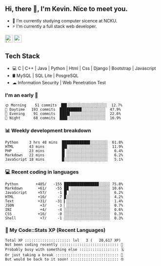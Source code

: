 ## Hi, there 👋, I'm Kevin. Nice to meet you.

- 🌱 I’m currently studying computer sicence at NCKU.
- ⚡ I'm currently a full stack web developer.

<a href="https://www.linkedin.com/in/kevin12686/"><img alt="LinkedIn" src="https://img.shields.io/badge/linkedin%20-%230077B5.svg?&style=for-the-badge&logo=linkedin&logoColor=white" height=25></a>
<a href="https://www.instagram.com/kevin12686/"><img src="https://img.shields.io/badge/instagram-3f729b?&style=for-the-badge&logo=instagram&logoColor=white" height=25></a>

## Tech Stack

* 💻 C | C++ | Java | Python | Html | Css | Django | Bootstrap | Javascript
* 🛢️ MySQL | SQL Lite | PosgreSQL
* ☁ Information Security | Web Penetration Test

### I'm an early 🐤

<!-- early_bird start -->

```text
🌞 Morning    51 commits  ██▋░░░░░░░░░░░░░░░░░░  12.7%
🌆 Daytime   193 commits  ██████████░░░░░░░░░░░  47.9%
🌃 Evening    91 commits  ████▋░░░░░░░░░░░░░░░░  22.6%
🌙 Night      68 commits  ███▌░░░░░░░░░░░░░░░░░  16.9%
```

<!-- early_bird end -->

### 📊 Weekly development breakdown

<!-- code_time start -->

```text
Python     3 hrs 48 mins  ████████████▉░░░░░░░░  61.8%
HTML       43 mins        ██▍░░░░░░░░░░░░░░░░░░  11.9%
PHP        23 mins        █▎░░░░░░░░░░░░░░░░░░░   6.4%
Markdown   22 mins        █▎░░░░░░░░░░░░░░░░░░░   6.2%
JavaScript 18 mins        █░░░░░░░░░░░░░░░░░░░░   5.1%
```

<!-- code_time end -->

### 💻 Recent coding in languages

<!-- code_diff start -->

```text
Python        +405/   -155 ███████████████▉░░░░░ 75.8%
Markdown       +61/    -55 ██▏░░░░░░░░░░░░░░░░░░ 10.6%
JavaScript     +57/     -1 █▎░░░░░░░░░░░░░░░░░░░  6.2%
HTML           +16/     -7 ▉░░░░░░░░░░░░░░░░░░░░  4.2%
Text           +31/    -31 ▎░░░░░░░░░░░░░░░░░░░░  1.4%
JSON            +3/     -3 ▏░░░░░░░░░░░░░░░░░░░░  0.7%
INI             +4/     -4 ░░░░░░░░░░░░░░░░░░░░░  0.6%
CSS            +16/     -0 ░░░░░░░░░░░░░░░░░░░░░  0.3%
Shell           +7/     -1 ░░░░░░░░░░░░░░░░░░░░░  0.3%
```

<!-- code_diff end -->

### 🧰 My Code::Stats XP (Recent Languages)

<!-- codestats start -->

```text
Total XP ::::::::::::::::::::: lvl   3 (   20,617 XP) 
Not been coding recently ::::::::::::::::::::::::::: 🙈
Probably busy with something else :::::::::::::::::: 🗓
Or just taking a break ::::::::::::::::::::::::::::: 🌴
But would be back to it soon! :::::::::::::::::::::: 🤓
```

<!-- codestats end -->
